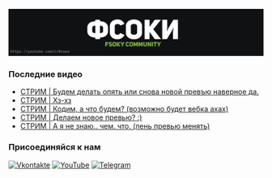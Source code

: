 [![Header](https://github.com/Fsoky/Fsoky/blob/main/assets/header-github.jpg)](https://youtube.com/c/Фсоки)

### Последние видео
<!-- YOUTUBE:START -->
- [СТРИМ | Будем делать опять или снова новой превъю наверное да.](https://www.youtube.com/watch?v=knVEAW2vZ9M)
- [СТРИМ | Хз-хз](https://www.youtube.com/watch?v=1iEvYwXSrU4)
- [СТРИМ | Кодим, а что будем? &lpar;возможно будет вебка ахах&rpar;](https://www.youtube.com/watch?v=Pxf3FTPD-Qc)
- [СТРИМ | Делаем новое превью? :&rpar;](https://www.youtube.com/watch?v=bcL-gv00VCo)
- [СТРИМ | А я не знаю.. чем. что. &lpar;лень превью менять&rpar;](https://www.youtube.com/watch?v=PoydGLZECrM)
<!-- YOUTUBE:END -->

### Присоединяйся к нам
[![Vkontakte](https://img.shields.io/badge/Vkontakte-black?style=for-the-badge&logo=VK)](https://vk.com/fsoky)
[![YouTube](https://img.shields.io/badge/YouTube-red?style=for-the-badge&logo=YouTube)](https://youtube.com/c/Фсоки)
[![Telegram](https://img.shields.io/badge/Telegram-blue?style=for-the-badge&logo=Telegram)](https://t.me/fsokycommunity)
